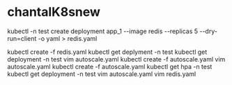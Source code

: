 # chantalK8snew

kubectl -n test  create deployment  app_1 --image redis  --replicas 5 --dry-run=client -o yaml > redis.yaml

kubectl create -f redis.yaml 
kubectl get deplyment -n test
kubectl get deployment -n test
vim autoscale.yaml
kubectl create -f autoscale.yaml
vim autoscale.yaml
kubectl create -f autoscale.yaml
kubectl get hpa -n test
kubectl get deployment -n test
vim autoscale.yaml
vim redis.yaml 
